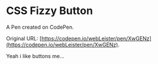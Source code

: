 # CSS Fizzy Button

A Pen created on CodePen.

Original URL: [https://codepen.io/webLeister/pen/XwGENz](https://codepen.io/webLeister/pen/XwGENz).

Yeah i like buttons me...
